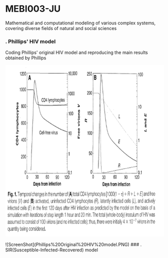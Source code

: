 # MEBI003-JU
Mathematical and computational modeling of various complex systems, covering diverse fields of natural and social sciences
### . Phillips' HIV model
Coding Phillips' original HIV model and reproducing the main results obtained by Phillips
<p>
    <img src="https://github.com/anyarlene/MEBI003-JU/blob/master/Phillips%20Original%20HIV%20model.PNG" width="500" height="540" />
</p>
![ScreenShot](Phillips%20Original%20HIV%20model.PNG)
### . SIR(Susceptible-Infected-Recovered) model
